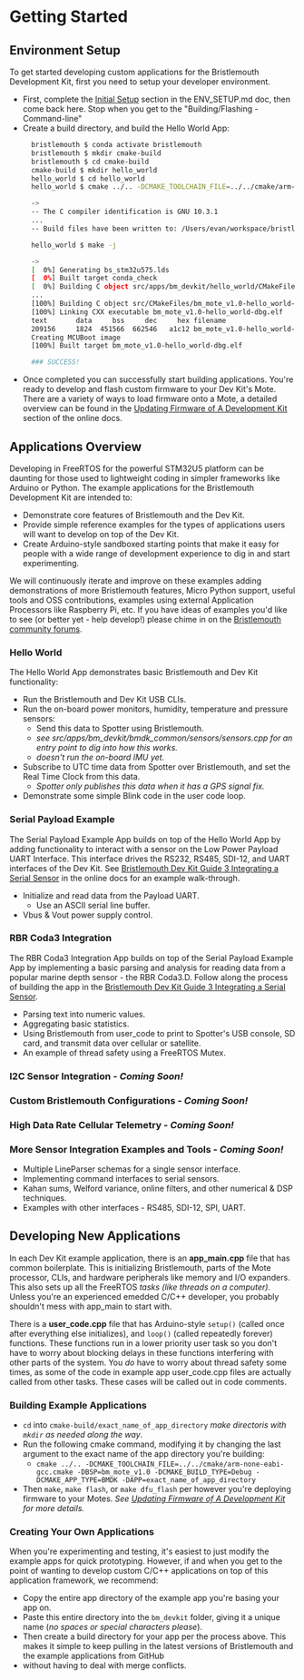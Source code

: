 # Getting Started

## Environment Setup

To get started developing custom applications for the Bristlemouth Development Kit, first you need to setup your developer environment.
- First, complete the [Initial Setup](../../../ENV_SETUP.md#initial-setup) section in the ENV_SETUP.md doc, then come back here. Stop when you get to the "Building/Flashing - Command-line" 
- Create a build directory, and build the Hello World App:
  ```bash
    bristlemouth $ conda activate bristlemouth
    bristlemouth $ mkdir cmake-build
    bristlemouth $ cd cmake-build
    cmake-build $ mkdir hello_world
    hello_world $ cd hello_world
    hello_world $ cmake ../.. -DCMAKE_TOOLCHAIN_FILE=../../cmake/arm-none-eabi-gcc.cmake -DBSP=bm_mote_v1.0 -DCMAKE_BUILD_TYPE=Debug -DCMAKE_APP_TYPE=BMDK -DAPP=hello_world

    ->
    -- The C compiler identification is GNU 10.3.1
    ...
    -- Build files have been written to: /Users/evan/workspace/bristlemouth/cmake-build/hello_world

    hello_world $ make -j

    ->
    [  0%] Generating bs_stm32u575.lds
    [  0%] Built target conda_check
    [  0%] Building C object src/apps/bm_devkit/hello_world/CMakeFiles/lwipcore.dir/__/__/__/third_party/lwip/src/core/def.c.obj
    ...
    [100%] Building C object src/CMakeFiles/bm_mote_v1.0-hello_world-dbg.elf.dir/version.c.obj
    [100%] Linking CXX executable bm_mote_v1.0-hello_world-dbg.elf
    text	   data	    bss	    dec	    hex	filename
    209156	   1824	 451566	 662546	  a1c12	bm_mote_v1.0-hello_world-dbg.elf
    Creating MCUBoot image
    [100%] Built target bm_mote_v1.0-hello_world-dbg.elf

    ### SUCCESS!
    ```
- Once completed you can successfully start building applications. You're ready to develop and flash custom firmware to your Dev Kit's Mote.
  There are a variety of ways to load firmware onto a Mote, a detailed overview can be found in the
  [Updating Firmware of A Development Kit](https://sofarocean.notion.site/Mote-Firmware-Updates-ef18d826d8834a88b88b98163bba884e?pvs=4)
  section of the online docs.

## Applications Overview

Developing in FreeRTOS for the powerful STM32U5 platform can be daunting for those used to lightweight coding in
simpler frameworks like Arduino or Python.
The example applications for the Bristlemouth Development Kit are intended to:
- Demonstrate core features of Bristlemouth and the Dev Kit.
- Provide simple reference examples for the types of applications users will want to develop on top of the Dev Kit.
- Create Arduino-style sandboxed starting points that make it easy for people with a wide range of development experience to dig in and start experimenting.

We will continuously iterate and improve on these examples adding demonstrations of more Bristlemouth features,
Micro Python support, useful tools and OSS contributions, examples using external Application Processors like Raspberry Pi, etc.
If you have ideas of examples you'd like to see (or better yet - help develop!) please chime in on the
[Bristlemouth community forums](https://bristlemouth.discourse.group/).

### Hello World
The Hello World App demonstrates basic Bristlemouth and Dev Kit functionality:
- Run the Bristlemouth and Dev Kit USB CLIs.
- Run the on-board power monitors, humidity, temperature and pressure sensors:
    - Send this data to Spotter using Bristlemouth.
    - _see src/apps/bm_devkit/bmdk_common/sensors/sensors.cpp for an entry point to dig into how this works._
    - _doesn't run the on-board IMU yet._
- Subscribe to UTC time data from Spotter over Bristlemouth, and set the Real Time Clock from this data.
    - _Spotter only publishes this data when it has a GPS signal fix._
- Demonstrate some simple Blink code in the user code loop.

### Serial Payload Example
The Serial Payload Example App builds on top of the Hello World App by adding functionality to interact with a sensor
on the Low Power Payload UART Interface. This interface drives the RS232, RS485, SDI-12, and UART interfaces of the Dev Kit.
See [Bristlemouth Dev Kit Guide 3 Integrating a Serial Sensor](https://bristlemouth.notion.site/Bristlemouth-Dev-Kit-Guide-3-Exploring-Bristlemouth-Features-f08a56dc01ac47d889a4eacb9f4904f8?pvs=4)
in the online docs for an example walk-through.
- Initialize and read data from the Payload UART.
  - Use an ASCII serial line buffer.
- Vbus & Vout power supply control.

### RBR Coda3 Integration
The RBR Coda3 Integration App builds on top of the Serial Payload Example App by implementing a basic parsing and analysis
for reading data from a popular marine depth sensor - the RBR Coda3.D. Follow along the process of building the app in
the [Bristlemouth Dev Kit Guide 3 Integrating a Serial Sensor](https://bristlemouth.notion.site/Bristlemouth-Dev-Kit-Guide-3-Exploring-Bristlemouth-Features-f08a56dc01ac47d889a4eacb9f4904f8?pvs=4).
- Parsing text into numeric values.
- Aggregating basic statistics.
- Using Bristlemouth from user_code to print to Spotter's USB console, SD card, and transmit data over cellular or satellite.
- An example of thread safety using a FreeRTOS Mutex.

### I2C Sensor Integration - _Coming Soon!_

### Custom Bristlemouth Configurations - _Coming Soon!_

### High Data Rate Cellular Telemetry - _Coming Soon!_

### More Sensor Integration Examples and Tools - _Coming Soon!_
- Multiple LineParser schemas for a single sensor interface.
- Implementing command interfaces to serial sensors.
- Kahan sums, Welford variance, online filters, and other numerical & DSP techniques.
- Examples with other interfaces - RS485, SDI-12, SPI, UART.

## Developing New Applications
In each Dev Kit example application, there is an **app_main.cpp** file that has common boilerplate.
This is initializing Bristlemouth, parts of the Mote processor, CLIs, and hardware peripherals like memory and I/O expanders.
This also sets up all the FreeRTOS _tasks (like threads on a computer)._ Unless you're an experienced emedded C/C++ developer,
you probably shouldn't mess with app_main to start with.

There is a **user_code.cpp** file that has Arduino-style `setup()` (called once after everything else initializes),
and `loop()` (called repeatedly forever) functions. These functions run in a lower priority user task so you don't have
to worry about blocking delays in these functions interfering with other parts of the system. You _do_ have to worry about
thread safety some times, as some of the code in example app user_code.cpp files are actually called from other tasks.
These cases will be called out in code comments.

### Building Example Applications
- `cd` into `cmake-build/exact_name_of_app_directory` _make directoris with `mkdir` as needed along the way_.
- Run the following cmake command, modifying it by changing the last argument to the exact name of the app directory you're building:
  - `cmake ../.. -DCMAKE_TOOLCHAIN_FILE=../../cmake/arm-none-eabi-gcc.cmake -DBSP=bm_mote_v1.0 -DCMAKE_BUILD_TYPE=Debug -DCMAKE_APP_TYPE=BMDK -DAPP=exact_name_of_app_directory`
- Then `make`, `make flash`, or `make dfu_flash` per however you're deploying firmware to your Motes. _See [Updating Firmware of A Development Kit](https://sofarocean.notion.site/Mote-Firmware-Updates-ef18d826d8834a88b88b98163bba884e?pvs=4) for more details._

### Creating Your Own Applications
When you're experimenting and testing, it's easiest to just modify the example apps for quick prototyping.
However, if and when you get to the point of wanting to develop custom C/C++ applications on top of this application framework,
we recommend:
- Copy the entire app directory of the example app you're basing your app on.
- Paste this entire directory into the `bm_devkit` folder, giving it a unique name (_no spaces or special characters please_).
- Then create a build directory for your app per the process above.
This makes it simple to keep pulling in the latest versions of Bristlemouth and the example applications from GitHub
- without having to deal with merge conflicts.
